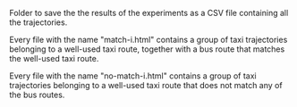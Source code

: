 Folder to save the the results of the experiments as a CSV file containing all the trajectories.

Every file with the name "match-i.html" contains a group of taxi trajectories belonging to a well-used taxi route, together with a bus route that matches the well-used taxi route.

Every file with the name "no-match-i.html" contains a group of taxi trajectories belonging to a well-used taxi route that does not match any of the bus routes.
